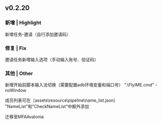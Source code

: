 ## v0.2.20
### 新增 | Highlight

新增任务-邀请（自行添加邀请码）

### 修复 | Fix

邀请任务新增输入选项（手动输入账号、验证码）

### 其他 | Other

新增开始前脚本输入法切换（需要配置adb环境变量和端口号）
".\FlyIME.cmd" -noWindow

成员列表可在（assets\resource\pipeline\name_list.json）
"NameList"和"CheckNameList"中额外添加

迁移至MFAAvalonia
